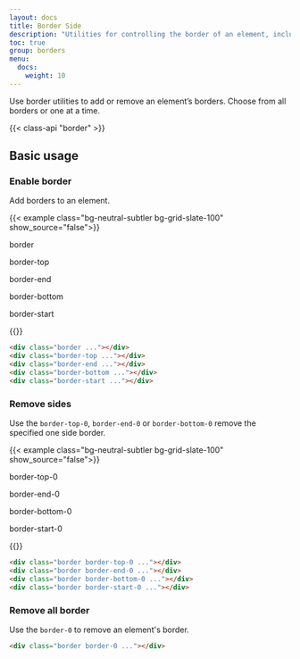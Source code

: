 ```yaml
---
layout: docs
title: Border Side
description: "Utilities for controlling the border of an element, including border style and sides."
toc: true
group: borders
menu:
  docs:
    weight: 10
---
```


Use border utilities to add or remove an element’s borders. Choose from all borders or one at a time.

{{< class-api "border" >}}

## Basic usage

### Enable border

Add borders to an element.

{{< example class="bg-neutral-subtler bg-grid-slate-100" show_source="false">}}
<div class="d-flex justify-content-start justify-content-md-around text-center gap-4 overflow-x-auto">
  <div class="d-flex flex-column">
    <p class="fw-semibold text-muted fs-sm text-nowrap">border</p>
    <div class="border d-inline-block mx-auto bd-w-16 bd-h-16"></div>
  </div>
  <div class="d-flex flex-column">
    <p class="fw-semibold text-muted fs-sm text-nowrap">border-top</p>
    <div class="border-top d-inline-block mx-auto bd-w-16 bd-h-16"></div>
  </div>
  <div class="d-flex flex-column">
    <p class="fw-semibold text-muted fs-sm text-nowrap">border-end</p>
    <div class="border-end d-inline-block mx-auto bd-w-16 bd-h-16"></div>
  </div>
  <div class="d-flex flex-column">
    <p class="fw-semibold text-muted fs-sm text-nowrap">border-bottom</p>
    <div class="border-bottom d-inline-block mx-auto bd-w-16 bd-h-16"></div>
  </div>
  <div class="d-flex flex-column">
    <p class="fw-semibold text-muted fs-sm text-nowrap">border-start</p>
    <div class="border-start d-inline-block mx-auto bd-w-16 bd-h-16"></div>
  </div>
</div>
{{</ example >}}

```html
<div class="border ..."></div>
<div class="border-top ..."></div>
<div class="border-end ..."></div>
<div class="border-bottom ..."></div>
<div class="border-start ..."></div>
```
### Remove sides

Use the `border-top-0`, `border-end-0` or `border-bottom-0` remove the specified one side border.

{{< example class="bg-neutral-subtler bg-grid-slate-100" show_source="false">}}
<div class="d-flex justify-content-start justify-content-md-around text-center gap-4 overflow-x-auto">
<div class="d-flex flex-column">
  <p class="fw-semibold text-muted fs-sm text-nowrap">border-top-0</p>
  <div class="border border-top-0 d-inline-block mx-auto bd-w-16 bd-h-16"></div>
</div>
<div class="d-flex flex-column">
  <p class="fw-semibold text-muted fs-sm text-nowrap">border-end-0</p>
  <div class="border border-end-0 d-inline-block mx-auto bd-w-16 bd-h-16"></div>
</div>
<div class="d-flex flex-column">
  <p class="fw-semibold text-muted fs-sm text-nowrap">border-bottom-0</p>
  <div class="border border-bottom-0 d-inline-block mx-auto bd-w-16 bd-h-16"></div>
</div>
<div class="d-flex flex-column">
  <p class="fw-semibold text-muted fs-sm text-nowrap">border-start-0</p>
  <div class="border border-start-0 d-inline-block mx-auto bd-w-16 bd-h-16"></div>
</div>
</div>
{{</ example >}}

```html
<div class="border border-top-0 ..."></div>
<div class="border border-end-0 ..."></div>
<div class="border border-bottom-0 ..."></div>
<div class="border border-start-0 ..."></div>
```

### Remove all border

Use the `border-0` to remove an element's border.

```html
<div class="border border-0 ..."></div>
```